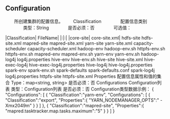## Configuration

　　所创建集群的配置信息。
　　Classification
　　　　配置信息类别
　　　　类型：String
　　　　是否必须：否
　　　　可选值：
    
  |Classification|	FileName|
  |:|:|
  |core-site|	core-site.xml|
hdfs-site	hdfs-site.xml
mapred-site	mapred-site.xml
yarn-site	yarn-site.xml
capacity-scheduler	capacity-scheduler.xml
hadoop-env	hadoop-env.sh
httpfs-env.sh	httpfs-env.sh
mapred-env	mapred-env.sh
yarn-env	yarn-env.sh
hadoop-log4j	log4j.properties
hive-env	hive-env.sh
hive-site	hive-site.xml
hive-exec-log4j	hive-exec-log4j.properties
hive-log4j	hive-log4j.properties
spark-env	spark-env.sh
spark-defaults	spark-defaults.conf
spark-log4j	log4j.properties
httpfs-site	httpfs-site.xml
Properties
配置信息属性和值的集合
Type：map<string, string>
是否必须：否
Configurations
Configuration列表
类型：Configuration列表
是否必须：否
Configuration类型数据示例：
{
"Configurations": [
{
"Classification":"yarn-env",
     "Configurations": [
      {
         "Classification":"export",
         "Properties":{
                  "YARN_NODEMANAGER_OPTS":" -Xmx2049m"
         }
     }
]
 },
 {
     "Classification":"mapred-site",
     "Properties":{
         "mapred.tasktracker.map.tasks.maximum":"5"
      }
 }
]
}
